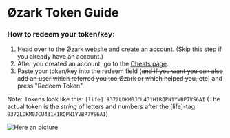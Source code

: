 # Øzark Token Guide

### How to redeem your token/key:
1. Head over to the [Øzark website](https://ozark.gg/) and create an account. (Skip this step if you already have an account.)
2. After you created an account, go to the [Cheats page](https://ozark.gg/cheats.php).
3. Paste your token/key into the redeem field (~~and if you want you can also add an user which referred you too Øzark or which helped you, etc~~) and press "Redeem Token".

Note: Tokens look like this: `[life] 9372LDKM0JCU431H1RQPN1YVBP7VS6AI` (The actual token is the *string* of letters and numbers after the [life]-tag: `9372LDKM0JCU431H1RQPN1YVBP7VS6AI`)

![Here an picture](https://media.discordapp.net/attachments/694921168133685298/787989887067619328/unknown.png)
